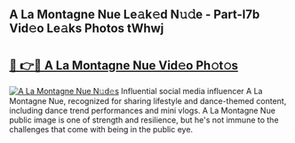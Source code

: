 ## A La Montagne Nue Le𝚊k𝚎d N𝚞𝚍e - Part-l7b Vid𝚎o Le𝚊ks Photos tWhwj

# <h2><a href="http://fb8hbk4.evod.top/?m=A+La+Montagne+Nue">🔗 👉🔴 A La Montagne Nue Vid𝚎o Ph𝚘t𝚘s</a></h2>

[![A La Montagne Nue N𝚞d𝚎s](https://i.imgur.com/8V9OHl7.gif)](http://fb8hbk4.evod.top/?m=A+La+Montagne+Nue)
Influential social media influencer A La Montagne Nue, recognized for sharing lifestyle and dance-themed content, including dance trend performances and mini vlogs. A La Montagne Nue public image is one of strength and resilience, but he's not immune to the challenges that come with being in the public eye. 
